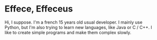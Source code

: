 # Effece, Effeceus

Hi, I suppose. I'm a french 15 years old usual developer.
I mainly use Python, but I'm also trying to learn new languages, like Java or C / C++.
I like to create simple programs and make them complex slowly.

